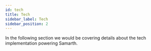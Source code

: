 ```yaml
---
id: tech
title: Tech
sidebar_label: Tech
sidebar_position: 2
---
```


In the following section we would be covering details about the tech implementation powering Samarth. 
